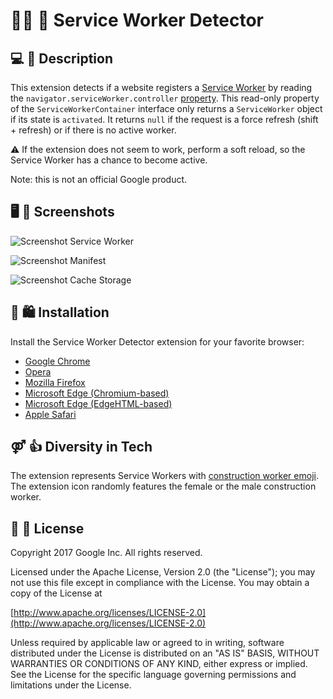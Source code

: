 # 👷‍♀️ 👷 Service Worker Detector

## 💻 💬 Description

This extension detects if a website registers a
[Service Worker](https://developer.mozilla.org/en-US/docs/Web/API/ServiceWorker)
by reading the `navigator.serviceWorker.controller`
[property](https://developer.mozilla.org/en-US/docs/Web/API/ServiceWorkerContainer/controller).
This read-only property of the `ServiceWorkerContainer` interface only returns a `ServiceWorker`
object if its state is `activated`. It returns `null` if the request is a force refresh
(shift + refresh) or if there is no active worker.

⚠️ If the extension does not seem to work, perform a soft reload, so the Service Worker
has a chance to become active.

Note: this is not an official Google product.

## 🖥 🔫 Screenshots

![Screenshot Service Worker](https://github.com/google/service-worker-detector/blob/master/store_assets/screenshot-serviceworker.png)

![Screenshot Manifest](https://github.com/google/service-worker-detector/blob/master/store_assets/screenshot-manifest.png)

![Screenshot Cache Storage](https://github.com/google/service-worker-detector/blob/master/store_assets/screenshot-cachestorage.png)

## 🔧 🛍 Installation

Install the Service Worker Detector extension for your favorite browser:

- [Google Chrome](https://chrome.google.com/webstore/detail/service-worker-detector/ofdigdofloanabjcaijfidkogmejlmjc)
- [Opera](https://addons.opera.com/extensions/details/service-worker-detector/)
- [Mozilla Firefox](https://addons.mozilla.org/firefox/addon/service-worker-detector/)
- [Microsoft Edge (Chromium-based)](https://microsoftedge.microsoft.com/addons/detail/jcdnchdgholdalglebcklkbhlnhnlhon)
- [Microsoft Edge (EdgeHTML-based)](https://www.microsoft.com/store/productid/9PGZBNL5BN9C)
- [Apple Safari](https://apps.apple.com/app/service-worker-detector/id1530808337)

## ⚤ 👍 Diversity in Tech

The extension represents Service Workers with
[construction worker emoji](http://emojipedia.org/search/?q=construction+worker).
The extension icon randomly features the female or the male construction worker.

## 📄 💼 License

Copyright 2017 Google Inc. All rights reserved.

Licensed under the Apache License, Version 2.0 (the "License");
you may not use this file except in compliance with the License.
You may obtain a copy of the License at

[http://www.apache.org/licenses/LICENSE-2.0](http://www.apache.org/licenses/LICENSE-2.0)

Unless required by applicable law or agreed to in writing, software
distributed under the License is distributed on an "AS IS" BASIS,
WITHOUT WARRANTIES OR CONDITIONS OF ANY KIND, either express or implied.
See the License for the specific language governing permissions and
limitations under the License.
